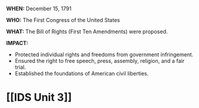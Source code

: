 **WHEN:** December 15, 1791

**WHO:** The First Congress of the United States

**WHAT:** The Bill of Rights (First Ten Amendments) were proposed.

**IMPACT:**
* Protected individual rights and freedoms from government infringement.
* Ensured the right to free speech, press, assembly, religion, and a fair trial.
* Established the foundations of American civil liberties.
# [[IDS Unit 3]]